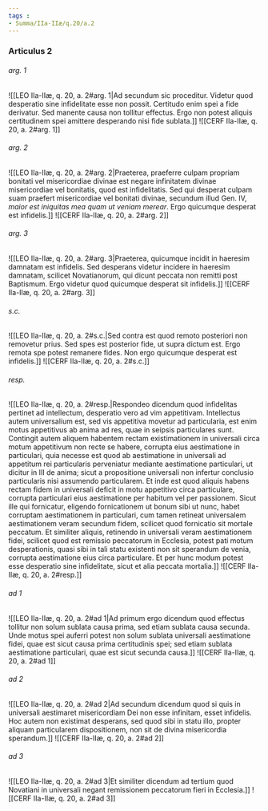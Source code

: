 ```yaml
---
tags : 
- Summa/IIa-IIæ/q.20/a.2
---
```


### Articulus 2

###### arg. 1
![[LEO IIa-IIæ, q. 20, a. 2#arg. 1|Ad secundum sic proceditur. Videtur quod desperatio sine infidelitate esse non possit. Certitudo enim spei a fide derivatur. Sed manente causa non tollitur effectus. Ergo non potest aliquis certitudinem spei amittere desperando nisi fide sublata.]]
![[CERF IIa-IIæ, q. 20, a. 2#arg. 1]]

###### arg. 2
![[LEO IIa-IIæ, q. 20, a. 2#arg. 2|Praeterea, praeferre culpam propriam bonitati vel misericordiae divinae est negare infinitatem divinae misericordiae vel bonitatis, quod est infidelitatis. Sed qui desperat culpam suam praefert misericordiae vel bonitati divinae, secundum illud Gen. IV, *maior est iniquitas mea quam ut veniam merear*. Ergo quicumque desperat est infidelis.]]
![[CERF IIa-IIæ, q. 20, a. 2#arg. 2]]

###### arg. 3
![[LEO IIa-IIæ, q. 20, a. 2#arg. 3|Praeterea, quicumque incidit in haeresim damnatam est infidelis. Sed desperans videtur incidere in haeresim damnatam, scilicet Novatianorum, qui dicunt peccata non remitti post Baptismum. Ergo videtur quod quicumque desperat sit infidelis.]]
![[CERF IIa-IIæ, q. 20, a. 2#arg. 3]]

###### s.c.
![[LEO IIa-IIæ, q. 20, a. 2#s.c.|Sed contra est quod remoto posteriori non removetur prius. Sed spes est posterior fide, ut supra dictum est. Ergo remota spe potest remanere fides. Non ergo quicumque desperat est infidelis.]]
![[CERF IIa-IIæ, q. 20, a. 2#s.c.]]

###### resp.
![[LEO IIa-IIæ, q. 20, a. 2#resp.|Respondeo dicendum quod infidelitas pertinet ad intellectum, desperatio vero ad vim appetitivam. Intellectus autem universalium est, sed vis appetitiva movetur ad particularia, est enim motus appetitivus ab anima ad res, quae in seipsis particulares sunt. Contingit autem aliquem habentem rectam existimationem in universali circa motum appetitivum non recte se habere, corrupta eius aestimatione in particulari, quia necesse est quod ab aestimatione in universali ad appetitum rei particularis perveniatur mediante aestimatione particulari, ut dicitur in III de anima; sicut a propositione universali non infertur conclusio particularis nisi assumendo particularem. Et inde est quod aliquis habens rectam fidem in universali deficit in motu appetitivo circa particulare, corrupta particulari eius aestimatione per habitum vel per passionem. Sicut ille qui fornicatur, eligendo fornicationem ut bonum sibi ut nunc, habet corruptam aestimationem in particulari, cum tamen retineat universalem aestimationem veram secundum fidem, scilicet quod fornicatio sit mortale peccatum. Et similiter aliquis, retinendo in universali veram aestimationem fidei, scilicet quod est remissio peccatorum in Ecclesia, potest pati motum desperationis, quasi sibi in tali statu existenti non sit sperandum de venia, corrupta aestimatione eius circa particulare. Et per hunc modum potest esse desperatio sine infidelitate, sicut et alia peccata mortalia.]]
![[CERF IIa-IIæ, q. 20, a. 2#resp.]]

###### ad 1
![[LEO IIa-IIæ, q. 20, a. 2#ad 1|Ad primum ergo dicendum quod effectus tollitur non solum sublata causa prima, sed etiam sublata causa secunda. Unde motus spei auferri potest non solum sublata universali aestimatione fidei, quae est sicut causa prima certitudinis spei; sed etiam sublata aestimatione particulari, quae est sicut secunda causa.]]
![[CERF IIa-IIæ, q. 20, a. 2#ad 1]]

###### ad 2
![[LEO IIa-IIæ, q. 20, a. 2#ad 2|Ad secundum dicendum quod si quis in universali aestimaret misericordiam Dei non esse infinitam, esset infidelis. Hoc autem non existimat desperans, sed quod sibi in statu illo, propter aliquam particularem dispositionem, non sit de divina misericordia sperandum.]]
![[CERF IIa-IIæ, q. 20, a. 2#ad 2]]

###### ad 3
![[LEO IIa-IIæ, q. 20, a. 2#ad 3|Et similiter dicendum ad tertium quod Novatiani in universali negant remissionem peccatorum fieri in Ecclesia.]]
![[CERF IIa-IIæ, q. 20, a. 2#ad 3]]

